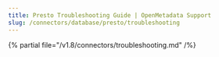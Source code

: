 ```yaml
---
title: Presto Troubleshooting Guide | OpenMetadata Support
slug: /connectors/database/presto/troubleshooting
---
```


{% partial file="/v1.8/connectors/troubleshooting.md" /%}
